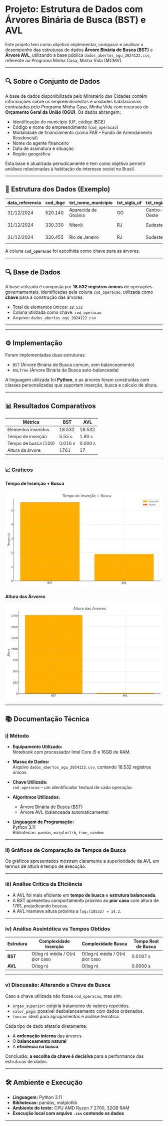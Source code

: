 
# Projeto: Estrutura de Dados com Árvores Binária de Busca (BST) e AVL

Este projeto tem como objetivo implementar, comparar e analisar o desempenho das estruturas de dados **Árvore Binária de Busca (BST)** e **Árvore AVL**, utilizando a base pública `dados_abertos_ogu_2024122.csv`, referente ao Programa Minha Casa, Minha Vida (MCMV).

---

## 🔍 Sobre o Conjunto de Dados

A base de dados disponibilizada pelo Ministério das Cidades contém informações sobre os empreendimentos e unidades habitacionais contratadas pelo Programa Minha Casa, Minha Vida com recursos do **Orçamento Geral da União (OGU)**. Os dados abrangem:

- Identificação do município (UF, código IBGE)
- Código e nome do empreendimento (`cod_operacao`)
- Modalidade de financiamento (como FAR – Fundo de Arrendamento Residencial)
- Nome do agente financeiro
- Data de assinatura e situação
- Região geográfica

Esta base é atualizada periodicamente e tem como objetivo permitir análises relacionadas à habitação de interesse social no Brasil.

---

## 📁 Estrutura dos Dados (Exemplo)

| data_referencia | cod_ibge | txt_nome_municipio | txt_sigla_uf | txt_regiao   | dt_assinatura | cod_operacao | txt_nome_empreendimento           | txt_nome_agente_financeiro | txt_modalidade |
|-----------------|----------|--------------------|---------------|--------------|----------------|---------------|----------------------------------|-----------------------------|----------------|
| 31/12/2024      | 520.140  | Aparecida de Goiânia | GO           | Centro-Oeste | 05/08/2009     | 16517361      | RES AGUAS CLARAS                | CAIXA                       | FAR            |
| 31/12/2024      | 330.330  | Niterói             | RJ           | Sudeste       | 23/07/2007     | 18283735      | VARZEA DAS MOCAS I. RESIDENCIAL | CAIXA                       | FAR            |
| 31/12/2024      | 330.455  | Rio de Janeiro      | RJ           | Sudeste       | 22/06/2007     | 19095100      | VIVENDAS DAS ANDORINHAS         | CAIXA                       | FAR            |

A coluna **`cod_operacao`** foi escolhida como chave para as árvores.

---

## 🔍 Base de Dados

A base utilizada é composta por **18.532 registros únicos** de operações governamentais, identificadas pela coluna `cod_operacao`, utilizada como **chave** para a construção das árvores.

- Total de elementos únicos: `18.532`
- Coluna utilizada como chave: `cod_operacao`
- Arquivo: `dados_abertos_ogu_2024122.csv`

---

---

## ⚙️ Implementação

Foram implementadas duas estruturas:
- `BST` (Árvore Binária de Busca comum, sem balanceamento)
- `AVLTree` (Árvore Binária de Busca auto-balanceada)

A linguagem utilizada foi **Python**, e as árvores foram construídas com classes personalizadas que suportam inserção, busca e cálculo de altura.

---

## 📊 Resultados Comparativos

| Métrica                 | BST        | AVL        |
|-------------------------|------------|------------|
| Elementos inseridos     | 18.532     | 18.532     |
| Tempo de inserção       | 5.55 s     | 1.90 s     |
| Tempo de busca (100)    | 0.016 s    | 0.000 s    |
| Altura da árvore        | 1761       | 17         |

---

### 📈 Gráficos

#### Tempo de Inserção + Busca
![Gráfico de Tempo](grafico_tempo_insercao_busca.png)

#### Altura das Árvores
![Gráfico de Altura](grafico_altura_arvores.png)

---

## 📚 Documentação Técnica

### i) Método

- **Equipamento Utilizado:**  
  Notebook com processador Intel Core i5 e 16GB de RAM.

- **Massa de Dados:**  
  Arquivo `dados_abertos_ogu_2024122.csv`, contendo 18.532 registros únicos.

- **Chave Utilizada:**  
  `cod_operacao` – um identificador textual de cada operação.

- **Algoritmos Utilizados:**  
  - Árvore Binária de Busca (BST)
  - Árvore AVL (balanceada automaticamente)

- **Linguagem de Programação:**  
  Python 3.11  
  Bibliotecas: `pandas`, `matplotlib`, `time`, `random`

---

### ii) Gráficos de Comparação de Tempos de Busca

Os gráficos apresentados mostram claramente a superioridade da AVL em termos de altura e tempo de execução.

---

### iii) Análise Crítica da Eficiência

- A AVL foi mais eficiente em **tempo de busca** e **estrutura balanceada**.
- A BST apresentou comportamento próximo ao **pior caso** com altura de 1761, prejudicando buscas.
- A AVL manteve altura próxima a `log₂(18532) ≈ 14.2`.

---

### iv) Análise Assintótica vs Tempos Obtidos

| Estrutura | Complexidade Inserção | Complexidade Busca | Tempo Real de Busca |
|-----------|------------------------|---------------------|----------------------|
| **BST**   | O(log n) média / O(n) pior caso | O(log n) média / O(n) pior caso | 0.0167 s |
| **AVL**   | O(log n)               | O(log n)            | 0.0000 s |

---

### v) Discussão: Alterando a Chave de Busca

Caso a chave utilizada não fosse `cod_operacao`, mas sim:

- `orgao_superior`: exigiria tratamento de valores repetidos.
- `valor_pago`: possível desbalanceamento com dados ordenados.
- `funcao`: ideal para agrupamentos e análise temática.

Cada tipo de dado afetaria diretamente:
- A **ordenação interna** das árvores
- O **balanceamento natural**
- A **eficiência na busca**

Conclusão: **a escolha da chave é decisiva** para a performance das estruturas de dados.

---

## 🛠️ Ambiente e Execução

- **Linguagem:** Python 3.11
- **Bibliotecas:** pandas, matplotlib
- **Ambiente de teste:** CPU AMD Ryzen 7 2700, 32GB RAM
- **Execução local com arquivo `.csv` contendo os dados**

---
